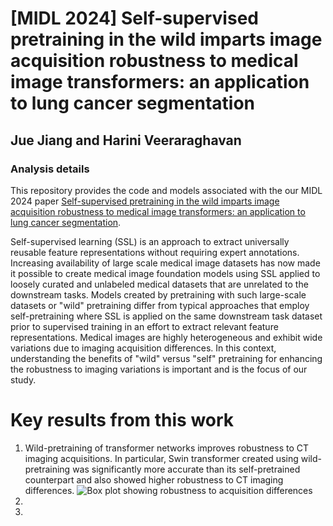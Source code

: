 # [MIDL 2024] Self-supervised pretraining in the wild imparts image acquisition robustness to medical image transformers: an application to lung cancer segmentation
## Jue Jiang and Harini Veeraraghavan

### Analysis details
This repository provides the code and models associated with the our MIDL 2024 paper [Self-supervised pretraining in the wild imparts image acquisition robustness to medical image transformers: an application to lung cancer segmentation](https://openreview.net/pdf?id=G9Te2IevNm). 

Self-supervised learning (SSL) is an approach to extract universally reusable feature representations without requiring expert annotations. Increasing availability of large scale medical image datasets has now made it possible to create medical image foundation models using SSL applied to loosely curated and unlabeled medical datasets that are unrelated to the downstream tasks. Models created by pretraining with such large-scale datasets or "wild" pretraining differ from typical approaches that employ self-pretraining where SSL is applied on the same downstream task dataset prior to supervised training in an effort to extract relevant feature representations. Medical images are highly heterogeneous and exhibit wide variations due to imaging acquisition differences. In this context, understanding the benefits of "wild" versus "self" pretraining for enhancing the robustness to imaging variations is important and is the focus of our study. 

# Key results from this work

1. Wild-pretraining of transformer networks improves robustness to CT imaging acquisitions. In particular, Swin transformer created using wild-pretraining was significantly more accurate than its self-pretrained counterpart and also showed higher robustness to CT imaging differences. ![Box plot showing robustness to acquisition differences]()
2. 
4. 


